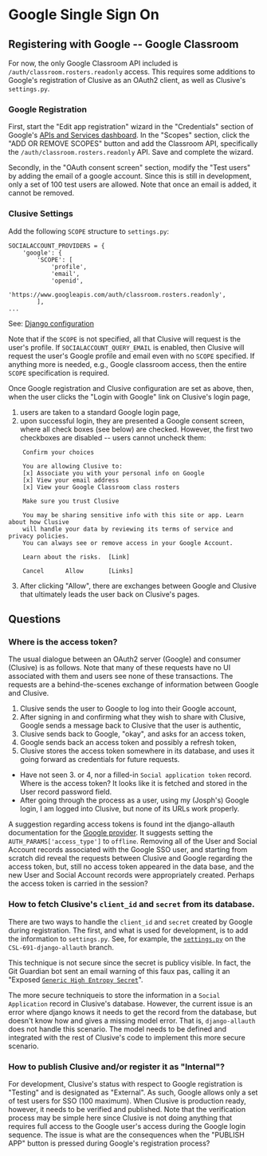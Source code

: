 # Google Single Sign On

## Registering with Google -- Google Classroom

For now, the only Google Classroom API included is `/auth/classroom.rosters.readonly`
access.  This requires some additions to Google's registration of Clusive as an
OAuth2 client, as well as Clusive's `settings.py`.

### Google Registration
First, start the "Edit app registration" wizard in the "Credentials"
section of Google's [APIs and Services dashboard](https://console.developers.google.com/apis/credentials/consent/).
In the "Scopes" section, click the "ADD OR REMOVE SCOPES" button and add the Classroom
API, specifically the `/auth/classroom.rosters.readonly` API.  Save and complete
the wizard.

Secondly, in the "OAuth consent screen" section, modify the "Test users" by
adding the email of a google account.  Since this is still in development, only
a set of 100 test users are allowed.  Note that once an email is added, it
cannot be removed.

### Clusive Settings
Add the following `SCOPE` structure to `settings.py`:

```
SOCIALACCOUNT_PROVIDERS = {
    'google': {
        'SCOPE': [
            'profile',
            'email',
            'openid',
            'https://www.googleapis.com/auth/classroom.rosters.readonly',
        ],
...
```
See: [Django configuration](https://django-allauth.readthedocs.io/en/latest/providers.html#django-configuration)

Note that if the `SCOPE` is not specified, all that Clusive will request is the
user's profile.  If `SOCIALACCOUNT_QUERY_EMAIL` is enabled, then Clusive will
request the user's Google profile and email even with no `SCOPE` specified.  If
anything more is needed, e.g., Google classroom access, then the entire `SCOPE`
specification is required.

Once Google registration and Clusive configuration are set as above, then, when
the user clicks the "Login with Google" link on Clusive's login page,

1. users are taken to a standard Google login page,
2. upon successful login, they are presented a Google consent screen, where
all check boxes (see below) are checked.  However, the first two checkboxes are
disabled -- users cannot uncheck them:
```
    Confirm your choices

    You are allowing Clusive to:
    [x] Associate you with your personal info on Google
    [x] View your email address
    [x] View your Google Classroom class rosters
    
    Make sure you trust Clusive

    You may be sharing sensitive info with this site or app. Learn about how Clusive
    will handle your data by reviewing its terms of service and privacy policies.
    You can always see or remove access in your Google Account.

    Learn about the risks.  [Link]

    Cancel      Allow       [Links]
```
3. After clicking "Allow", there are exchanges between Google and Clusive that
   ultimately leads the user back on Clusive's pages.

## Questions

### Where is the access token?

The usual dialogue between an OAuth2 server (Google) and consumer (Clusive) is
as follows.  Note that many of these requests have no UI associated with them
and users see none of these transactions.  The requests are a behind-the-scenes
exchange of information between Google and Clusive.

1. Clusive sends the user to Google to log into their Google account,
2. After signing in and confirming what they wish to share with Clusive, Google
   sends a message back to Clusive that the user is authentic,
3. Clusive sends back to Google, "okay", and asks for an access token,
4. Google sends back an access token and possibly a refresh token,
5. Clusive stores the access token somewhere in its database, and uses it going
   forward as credentials for future requests.

- Have not seen 3. or 4, nor a filled-in `Social application token` record.
  Where is the access token?  It looks like it is fetched and stored in the
  User record password field.
- After going through the process as a user, using my (Josph's) Google login,
  I am logged into Clusive, but none of its URLs work properly.

A suggestion regarding access tokens is found int the django-allauth documentation
for the [Google provider](https://django-allauth.readthedocs.io/en/latest/providers.html#django-configuration).
It suggests setting the `AUTH_PARAMS['access_type']` to `offline`.  Removing all
of the User and Social Account records associated with the Google SSO user, and
starting from scratch did reveal the requests between Clusive and Google
regarding the access token, but, still no access token appeared in the data
base, and the new User and Social Account records were appropriately created.
Perhaps the access token is carried in the session?
  
### How to fetch Clusive's `client_id` and `secret` from its database.

There are two ways to handle the `client_id` and `secret` created by Google
during registration.  The first, and what is used for development, is to add
the information to `settings.py`.  See, for example, the [`settings.py`](https://github.com/klown/clusive/blob/feature/CSL-691-django-allauth/src/clusive_project/settings.py#L67)
on the `CSL-691-django-allauth` branch.

This technique is not secure since the secret is publicy visible.  In fact, the
Git Guardian bot sent an email warning of this faux pas, calling it an
"Exposed [`Generic High Entropy Secret`](https://github.com/klown/clusive/commit/eaf604e3cf8d82745472b435d7827efe7c242309#diff-e4a4649d300e50c8be8173ce308974ec7dc9db60bca23233eb017c3840920e53R65)".

The more secure techniqueis to store the information in a `Social Application`
record in Clusive's database.  However, the current issue is an error where
django knows it needs to get the record from the database, but doesn't know how
and gives a missing model error.  That is, `django-allauth` does not handle this
scenario.  The model needs to be defined and integrated with the rest of
Clusive's code to implement this more secure scenario.

### How to publish Clusive and/or register it as "Internal"?

For development, Clusive's status with respect to Google registration is
"Testing" and is designated as "External".  As such, Google allows only a set of
test users for SSO (100 maximum).  When Clusive is production ready, however, it
needs to be verified and published.  Note that the verification process may be
simple here since Clusive is not doing anything that requires full access to the
Google user's access during the Google login sequence.  The issue is what
are the consequences when the "PUBLISH APP" button is pressed during Google's
registration process?
